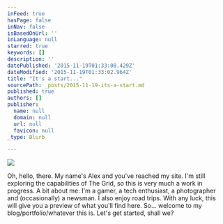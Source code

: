 ```yaml
---
inFeed: true
hasPage: false
inNav: false
isBasedOnUrl: ''
inLanguage: null
starred: true
keywords: []
description: ''
datePublished: '2015-11-19T01:33:08.429Z'
dateModified: '2015-11-19T01:33:02.964Z'
title: "It's a start..."
sourcePath: _posts/2015-11-19-its-a-start.md
published: true
authors: []
publisher:
  name: null
  domain: null
  url: null
  favicon: null
_type: Blurb

---
```

![](https://the-grid-user-content.s3-us-west-2.amazonaws.com/57df9d82-83d5-4852-aa14-caaa1adf2157.jpg)

Oh, hello, there. My name's Alex and you've reached my site. I'm still exploring the capabilities of The Grid, so this is very much a work in progress. A bit about me: I'm a gamer, a tech enthusiast, a photographer and (occasionally) a newsman. I also enjoy road trips. With any luck, this will give you a preview of what you'll find here. So... welcome to my blog/portfolio/whatever this is. Let's get started, shall we?